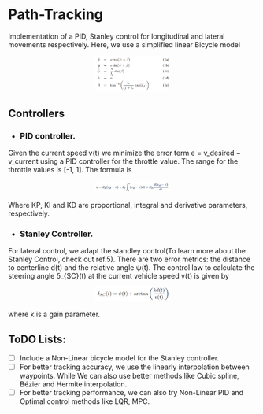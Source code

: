 # Path-Tracking
Implementation of a PID, Stanley control for longitudinal and lateral movements respectively. Here, we use a simplified linear Bicycle model 

<p align="center">
     <img src="docs/linearmodel.png" alt="output_example" width="30%" height="20%">
     <br>
</p>

## Controllers

- ### PID controller.

Given the current speed v(t) we minimize the error term e = v_desired − v_current using a PID controller for the throttle value. The range for the throttle values is [-1, 1]. The formula is

<p align="center">
     <img src="docs/pid.png" alt="output_example" width="30%" height="20%">
     <br>
</p>

Where KP, KI and KD are proportional, integral and derivative parameters, respectively.


- ### Stanley Controller.

For lateral control, we adapt the standley control(To learn more about the Stanley Control, check out ref.5). There are two error metrics: the distance to centerline d(t) and the relative angle ψ(t). The control law to calculate the
steering angle δ_{SC}(t) at the current vehicle speed v(t) is given by 
<p align="center">
     <img src="docs/sc.png" alt="output_example" width="30%" height="20%">
     <br>
</p>

where k is a gain parameter.

## ToDO Lists:
- [ ] Include a Non-Linear bicycle model for the Stanley controller.
- [ ] For better tracking accuracy, we use the linearly interpolation between waypoints. While We can also use better methods like Cubic spline, Bézier and Hermite interpolation.
- [ ] For better tracking performance, we can also try Non-Linear PID and Optimal control methods like LQR, MPC.
